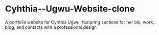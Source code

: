 # Cyhthia--Ugwu-Website-clone
A portfolio website for Cynthia Ugwu, featuring sections for her bio, work, blog, and contacts with a professional design

